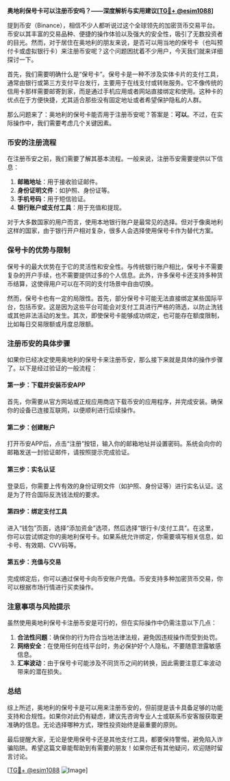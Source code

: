 **奥地利保号卡可以注册币安吗？——深度解析与实用建议[[TG💪+ @esim1088](https://t.me/s/esim1088)]**

提到币安（Binance），相信不少人都听说过这个全球领先的加密货币交易平台。币安以其丰富的交易品种、便捷的操作体验以及强大的安全性，吸引了无数投资者的目光。然而，对于居住在奥地利的朋友来说，是否可以用当地的保号卡（也叫预付卡或虚拟银行卡）来注册币安呢？这个问题困扰着不少用户，今天我们就来详细探讨一下。

首先，我们需要明确什么是“保号卡”。保号卡是一种不涉及实体卡片的支付工具，通常由银行或第三方支付平台发行，主要用于在线支付或转账服务。它不像传统的信用卡那样需要邮寄到家，而是通过手机应用或者网站直接绑定和使用。这种卡的优点在于方便快捷，尤其适合那些没有固定地址或者希望保护隐私的人群。

那么问题来了：奥地利的保号卡能否用于注册币安呢？答案是：**可以**。不过，在实际操作中，我们需要考虑几个关键因素。

### 币安的注册流程

在注册币安之前，我们需要了解其基本流程。一般来说，注册币安需要提供以下信息：

1. **邮箱地址**：用于接收验证邮件。
2. **身份证明文件**：如护照、身份证等。
3. **手机号码**：用于短信验证。
4. **银行账户或支付工具**：用于充值和提现。

对于大多数国家的用户而言，使用本地银行账户是最常见的选择。但对于像奥地利这样的国家，由于银行开户相对复杂，很多人会选择使用保号卡作为替代方案。

### 保号卡的优势与限制

保号卡的最大优势在于它的灵活性和安全性。与传统银行账户相比，保号卡不需要复杂的开户手续，也不需要提供过多的个人信息。此外，许多保号卡还支持多种货币结算，这使得用户可以在不同的支付场景中自由切换。

然而，保号卡也有一定的局限性。首先，部分保号卡可能无法直接绑定某些国际平台，包括币安。这是因为这些平台可能会对支付工具进行严格的筛选，以防止洗钱或其他非法活动的发生。其次，即使保号卡能够成功绑定，也可能存在额度限制，比如每日交易限额或月度总限额。

### 注册币安的具体步骤

如果你已经决定使用奥地利的保号卡来注册币安，那么接下来就是具体的操作步骤了。以下是经过验证的一般流程：

#### 第一步：下载并安装币安APP
首先，你需要从官方网站或正规应用商店下载币安的应用程序，并完成安装。确保你的设备已连接互联网，以便顺利进行后续操作。

#### 第二步：创建账户
打开币安APP后，点击“注册”按钮，输入你的邮箱地址并设置密码。系统会向你的邮箱发送一封验证邮件，请按照提示完成验证。

#### 第三步：实名认证
登录后，你需要上传有效的身份证明文件（如护照、身份证等）进行实名认证。这是为了符合国际反洗钱法规的要求。

#### 第四步：绑定支付工具
进入“钱包”页面，选择“添加资金”选项，然后选择“银行卡/支付工具”。在这里，你可以尝试绑定你的奥地利保号卡。如果系统允许绑定，你需要填写相关信息，如卡号、有效期、CVV码等。

#### 第五步：充值与交易
完成绑定后，你可以通过保号卡向币安账户充值。币安支持多种加密货币交易，你可以根据市场行情进行买卖操作。

### 注意事项与风险提示

虽然使用奥地利保号卡注册币安是可行的，但在实际操作中仍需注意以下几点：

1. **合法性问题**：确保你的行为符合当地法律法规，避免因违规操作而受到处罚。
2. **网络安全**：在使用任何在线平台时，务必保护好个人隐私，不要随意泄露敏感信息。
3. **汇率波动**：由于保号卡可能涉及不同货币之间的转换，因此需要注意汇率波动带来的潜在损失。

### 总结

综上所述，奥地利的保号卡是可以用来注册币安的，但前提是该卡具备足够的功能支持和合规性。如果你对此仍有疑虑，建议先咨询专业人士或联系币安客服获取更准确的信息。无论选择哪种方式，理性投资始终是最重要的原则。

最后提醒大家，无论是使用保号卡还是其他支付工具，都要保持警惕，避免陷入诈骗陷阱。希望这篇文章能帮助到有需要的朋友！如果你还有其他疑问，欢迎随时留言讨论。

[[TG💪+ @esim1088](https://t.me/s/esim1088) ![Image](https://i.postimg.cc/4NQfJmqS/Snipaste-2025-05-13-00-14-12.png)]